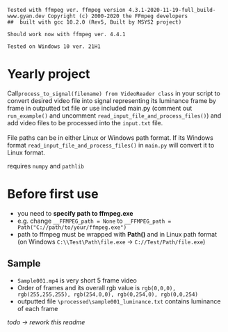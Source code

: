 ```
Tested with ffmpeg ver. ffmpeg version 4.3.1-2020-11-19-full_build-www.gyan.dev Copyright (c) 2000-2020 the FFmpeg developers
##  built with gcc 10.2.0 (Rev5, Built by MSYS2 project)

Should work now with ffmpeg ver. 4.4.1

Tested on Windows 10 ver. 21H1
```

# Yearly project

Call`process_to_signal(filename) from VideoReader class` in your script to convert desired video file into signal representing its luminance frame by frame in outputted txt file or use included main.py (comment out `run_example()` and uncomment `read_input_file_and_process_files()`) and add video files to be processed into the `input.txt` file. <br><br> File paths can be in either Linux or Windows path format. If its Windows format `read_input_file_and_process_files()` in `main.py` will convert it to Linux format.

requires `numpy` and `pathlib`

# Before **first** use
 - you need to **specify path to ffmpeg.exe**
 - e.g. change `__FFMPEG_path = None` to `__FFMPEG_path = Path("C://path/to/your/ffmpeg.exe")` 
 - path to ffmpeg must be wrapped with **Path()** and in Linux path format (on Windows `C:\\Test\Path\file.exe` -> `C://Test/Path/file.exe`)

## Sample
- `Sample001.mp4` is very short 5 frame video
- Order of frames and its overall rgb value is `rgb(0,0,0), rgb(255,255,255), rgb(254,0,0), rgb(0,254,0), rgb(0,0,254)`
- outputted file `\processed\sample001_luminance.txt` contains luminance of each frame

*todo -> rework this readme*
